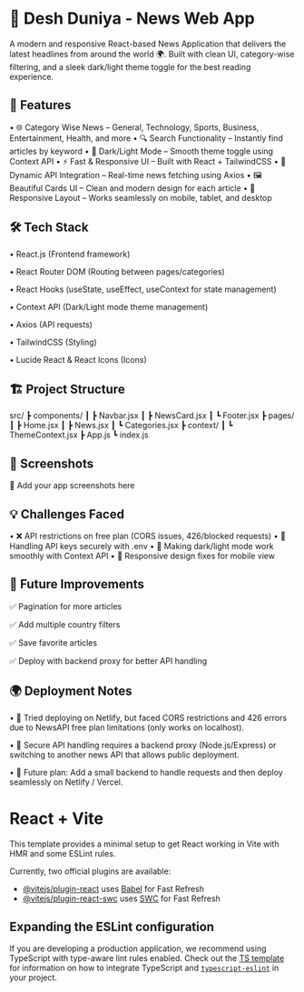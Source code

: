 # 📰 Desh Duniya - News Web App

A modern and responsive React-based News Application that delivers the latest headlines from around the world 🌍. Built with clean UI, category-wise filtering, and a sleek dark/light theme toggle for the best reading experience.

## 🚀 Features

• 🌐 Category Wise News – General, Technology, Sports, Business, Entertainment, Health, and more
• 🔍 Search Functionality – Instantly find articles by keyword
• 🌙 Dark/Light Mode – Smooth theme toggle using Context API
• ⚡ Fast & Responsive UI – Built with React + TailwindCSS
• 🔄 Dynamic API Integration – Real-time news fetching using Axios
• 🖼 Beautiful Cards UI – Clean and modern design for each article
• 📱 Responsive Layout – Works seamlessly on mobile, tablet, and desktop

## 🛠️ Tech Stack

• React.js (Frontend framework)

• React Router DOM (Routing between pages/categories)

• React Hooks (useState, useEffect, useContext for state management)

• Context API (Dark/Light mode theme management)

• Axios (API requests)

• TailwindCSS (Styling)

• Lucide React & React Icons (Icons)

## 🏗️ Project Structure
src/
 ┣ components/
 ┃ ┣ Navbar.jsx
 ┃ ┣ NewsCard.jsx
 ┃ ┗ Footer.jsx
 ┣ pages/
 ┃ ┣ Home.jsx
 ┃ ┣ News.jsx
 ┃ ┗ Categories.jsx
 ┣ context/
 ┃ ┗ ThemeContext.jsx
 ┣ App.js
 ┗ index.js

 ## 📸 Screenshots

🔲 Add your app screenshots here

## 💡 Challenges Faced

• ❌ API restrictions on free plan (CORS issues, 426/blocked requests)
• 🔑 Handling API keys securely with .env
• 🎨 Making dark/light mode work smoothly with Context API
• 📱 Responsive design fixes for mobile view

## 🌟 Future Improvements

✅ Pagination for more articles

✅ Add multiple country filters

✅ Save favorite articles

✅ Deploy with backend proxy for better API handling

## 🌍 Deployment Notes

• 🚫 Tried deploying on Netlify, but faced CORS restrictions and 426 errors due to NewsAPI free plan limitations (only works on localhost).

• 🔑 Secure API handling requires a backend proxy (Node.js/Express) or switching to another news API that allows public deployment.

• 🚀 Future plan: Add a small backend to handle requests and then deploy seamlessly on Netlify / Vercel.




# React + Vite

This template provides a minimal setup to get React working in Vite with HMR and some ESLint rules.

Currently, two official plugins are available:

- [@vitejs/plugin-react](https://github.com/vitejs/vite-plugin-react/blob/main/packages/plugin-react) uses [Babel](https://babeljs.io/) for Fast Refresh
- [@vitejs/plugin-react-swc](https://github.com/vitejs/vite-plugin-react/blob/main/packages/plugin-react-swc) uses [SWC](https://swc.rs/) for Fast Refresh

## Expanding the ESLint configuration

If you are developing a production application, we recommend using TypeScript with type-aware lint rules enabled. Check out the [TS template](https://github.com/vitejs/vite/tree/main/packages/create-vite/template-react-ts) for information on how to integrate TypeScript and [`typescript-eslint`](https://typescript-eslint.io) in your project.
